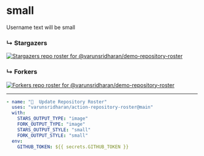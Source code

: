 # small
Username text will be small

### ↳ Stargazers

<!-- REPOSITORY_STARS:START -->
[![Stargazers repo roster for @varunsridharan/demo-repository-roster](https://raw.githubusercontent.com/varunsridharan/demo-repository-roster/main/.github/roster/small-stars/stars.svg?1604323959)](https://github.com/varunsridharan/demo-repository-roster/stargazers)
<!-- REPOSITORY_STARS:END -->

### ↳ Forkers

<!-- REPOSITORY_FORKS:START -->
[![Forkers repo roster for @varunsridharan/demo-repository-roster](https://raw.githubusercontent.com/varunsridharan/demo-repository-roster/main/.github/roster/small-forks/forks.svg?1604323959)](https://github.com/varunsridharan/demo-repository-roster/stargazers)
<!-- REPOSITORY_FORKS:END -->

---

```yml
- name: "🐔  Update Repository Roster"
  uses: "varunsridharan/action-repository-roster@main"
  with:
    STARS_OUTPUT_TYPE: "image"
    FORK_OUTPUT_TYPE: "image"
    STARS_OUTPUT_STYLE: "small"
    FORK_OUTPUT_STYLE: "small"
  env:
    GITHUB_TOKEN: ${{ secrets.GITHUB_TOKEN }}
```
